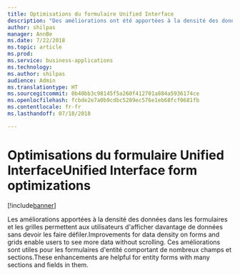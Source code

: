 ```yaml
---
title: Optimisations du formulaire Unified Interface
description: "Des améliorations ont été apportées à la densité des données dans les formulaires et les grilles"
author: shilpas
manager: AnnBe
ms.date: 7/22/2018
ms.topic: article
ms.prod: 
ms.service: business-applications
ms.technology: 
ms.author: shilpas
audience: Admin
ms.translationtype: HT
ms.sourcegitcommit: 0b40bb3c98145f5a260f412701a884a5936174ce
ms.openlocfilehash: fcbde2e7a0b9cdbc5289ec576e1eb68fcf0681fb
ms.contentlocale: fr-fr
ms.lasthandoff: 07/18/2018

---
```

# <a name="unified-interface-form-optimizations"></a><span data-ttu-id="66eb1-103">Optimisations du formulaire Unified Interface</span><span class="sxs-lookup"><span data-stu-id="66eb1-103">Unified Interface form optimizations</span></span>


[!include[banner](../../includes/banner.md)]

<span data-ttu-id="66eb1-104">Les améliorations apportées à la densité des données dans les formulaires et les grilles permettent aux utilisateurs d'afficher davantage de données sans devoir les faire défiler.</span><span class="sxs-lookup"><span data-stu-id="66eb1-104">Improvements for data density on forms and grids enable users to see more data without scrolling.</span></span> <span data-ttu-id="66eb1-105">Ces améliorations sont utiles pour les formulaires d'entité comportant de nombreux champs et sections.</span><span class="sxs-lookup"><span data-stu-id="66eb1-105">These enhancements are helpful for entity forms with many sections and fields in them.</span></span>

